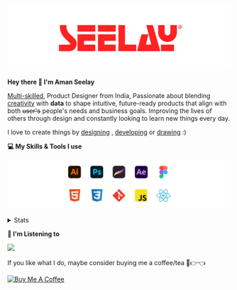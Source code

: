 [![banner](./images/seelay.svg)](https://www.seelay.in)

**Hey there 👋 I'm Aman Seelay**

[Multi-skilled](https://www.seelay.in/#skills), Product Designer from India, Passionate about blending [creativity](https://illustrations.seelay.in) with <b>data</b> to shape intuitive, future-ready products that align with both <s>user's</s> people's needs and business goals. Improving the lives of others through design and constantly looking to learn new things every day.

I love to create things by [designing](https://www.seelay.in/#work) , [developing](https://www.seelay.in/#projects) or [drawing](https://art.seelay.in) :)

**💻 My Skills & Tools I use**

[![banner](./images/skills&tools.svg)](https://www.seelay.in/about)

<details>
  <summary>Stats</summary>

---

<!--START_SECTION:waka-->
![Profile Views](http://img.shields.io/badge/Profile%20Views-2-blue)

**🐱 My GitHub Data** 

> 📦 824.4 kB Used in GitHub's Storage 
 > 
> 🏆 1,335 Contributions in the Year 2025
 > 
> 💼 Opted to Hire
 > 
> 📜 1 Public Repository 
 > 
> 🔑 27 Private Repository 
 > 
**I'm a Night 🦉** 

```text
🌞 Morning                533 commits         ███░░░░░░░░░░░░░░░░░░░░░░   12.53 % 
🌆 Daytime                537 commits         ███░░░░░░░░░░░░░░░░░░░░░░   12.62 % 
🌃 Evening                1230 commits        ███████░░░░░░░░░░░░░░░░░░   28.91 % 
🌙 Night                  1954 commits        ███████████░░░░░░░░░░░░░░   45.93 % 
```
📅 **I'm Most Productive on Sunday** 

```text
Monday                   453 commits         ███░░░░░░░░░░░░░░░░░░░░░░   10.65 % 
Tuesday                  624 commits         ████░░░░░░░░░░░░░░░░░░░░░   14.67 % 
Wednesday                639 commits         ████░░░░░░░░░░░░░░░░░░░░░   15.02 % 
Thursday                 603 commits         ████░░░░░░░░░░░░░░░░░░░░░   14.17 % 
Friday                   493 commits         ███░░░░░░░░░░░░░░░░░░░░░░   11.59 % 
Saturday                 619 commits         ████░░░░░░░░░░░░░░░░░░░░░   14.55 % 
Sunday                   823 commits         █████░░░░░░░░░░░░░░░░░░░░   19.35 % 
```


📊 **This Week I Spent My Time On** 

```text
🕑︎ Time Zone: Asia/Kolkata

💬 Programming Languages: 
Other                    6 hrs 35 mins       ██████████████████░░░░░░░   73.18 % 
JavaScript               2 hrs               ██████░░░░░░░░░░░░░░░░░░░   22.31 % 
JSON                     24 mins             █░░░░░░░░░░░░░░░░░░░░░░░░   04.51 % 

🔥 Editors: 
Chrome                   6 hrs 19 mins       ██████████████████░░░░░░░   70.15 % 
VS Code                  2 hrs 18 mins       ██████░░░░░░░░░░░░░░░░░░░   25.56 % 
Edge                     23 mins             █░░░░░░░░░░░░░░░░░░░░░░░░   04.28 % 

💻 Operating System: 
Windows                  9 hrs               █████████████████████████   100.00 % 
```

**I Mostly Code in JavaScript** 

```text
JavaScript               17 repos            ███████████████░░░░░░░░░░   58.62 % 
TypeScript               5 repos             ████░░░░░░░░░░░░░░░░░░░░░   17.24 % 
HTML                     4 repos             ███░░░░░░░░░░░░░░░░░░░░░░   13.79 % 
Java                     2 repos             ██░░░░░░░░░░░░░░░░░░░░░░░   06.90 % 
Astro                    1 repo              █░░░░░░░░░░░░░░░░░░░░░░░░   03.45 % 
```




 Last Updated on 07/07/2025 06:55:25 UTC
<!--END_SECTION:waka-->

---

 </details>

**🎵 I'm Listening to**

<object data="https://now-play.vercel.app/api/generate?uid=7a17a86e-d6b7-43b5-8d9c-1d6dae42a779" >

  <img src="https://now-play.vercel.app/api/generate?uid=7a17a86e-d6b7-43b5-8d9c-1d6dae42a779" />

</object>

If you like what I do, maybe consider buying me a coffee/tea 🥺👉👈

<a href="https://www.buymeacoffee.com/seelay" target="_blank"><img src="https://cdn.buymeacoffee.com/buttons/v2/default-red.png" alt="Buy Me A Coffee" width="150" ></a>
